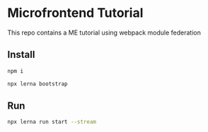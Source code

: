# Microfrontend Tutorial

This repo contains a ME tutorial using webpack module federation

## Install

```sh
npm i

npx lerna bootstrap
```

## Run

```sh
npx lerna run start --stream
```